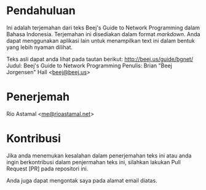 # Pendahuluan

Ini adalah terjemahan dari teks Beej's Guide to Network Programming dalam
Bahasa Indonesia. Terjemahan ini disediakan dalam format _markdown_. Anda
dapat menggunakan aplikasi lain untuk menampilkan text ini dalam bentuk
yang lebih nyaman dilihat.

Teks asli dapat anda lihat pada tautan berikut: http://beej.us/guide/bgnet/
Judul: Beej's Guide to Network Programming
Penulis: Brian "Beej Jorgensen" Hall \<beej@beej.us\>

# Penerjemah

Rio Astamal \<me@rioastamal.net\>

# Kontribusi

Jika anda menemukan kesalahan dalam penerjemahan teks ini atau anda ingin
berkontribusi dalam penjermahan teks ini, silahkan lakukan Pull Request [PR]
pada repositori ini.

Anda juga dapat mengontak saya pada alamat email diatas.
